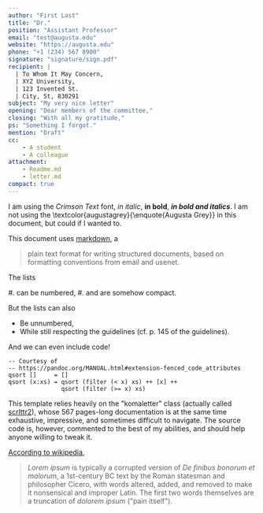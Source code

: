 ```yaml
---
author: "First Last"
title: "Dr."
position: "Assistant Professor"
email: "test@augusta.edu"
website: "https://augusta.edu"
phone: "+1 (234) 567 8900"
signature: "signature/sign.pdf"
recipient: | 
  | To Whom It May Concern,
  | XYZ University,
  | 123 Invented St.
  | City, St, 830291
subject: "My very nice letter"
opening: "Dear members of the committee,"
closing: "With all my gratitude,"
ps: "Something I forgot."
mention: "Draft" 
cc: 
    - A student
    - A colleague
attachment:
    - Readme.md
    - letter.md
compact: true
---
```


I am using the _Crimson Text_ font, _in italic_, **in bold**, **_in bold and italics_**.
I am not using the \textcolor{augustagrey}{\enquote{Augusta Grey}} in this document, but could if I wanted to.

This document uses [markdown](https://commonmark.org/), a

>  plain text format for writing structured documents, based on formatting conventions from email and usenet.

The lists

#. can be numbered,
#. and are somehow compact.

But the lists can also

- Be unnumbered,
- While still respecting the guidelines (cf. p. 145 of the guidelines).

And we can even include code!

~~~~ {.haskell .numberLines startFrom="100"}
-- Courtesy of 
-- https://pandoc.org/MANUAL.html#extension-fenced_code_attributes
qsort []     = []
qsort (x:xs) = qsort (filter (< x) xs) ++ [x] ++
               qsort (filter (>= x) xs)
~~~~~~~~~~~~~~~~~~~~~~~~~~~~~~~~~~~~~~~~~~~~~~~~~

This template relies heavily on the "komaletter" class (actually called [scrlttr2](https://ctan.org/pkg/scrlttr2)), whose 567 pages-long documentation is at the same time exhaustive, impressive, and sometimes difficult to navigate. 
The source code is, however, commented to the best of my abilities, and should help anyone willing to tweak it.

[According to wikipedia](https://en.wikipedia.org/wiki/Lorem_ipsum),

>*Lorem ipsum* is typically a corrupted version of *De finibus bonorum et malorum*, a 1st-century BC text by the Roman statesman and philosopher Cicero, with words altered, added, and removed to make it nonsensical and improper Latin. The first two words themselves are a truncation of *dolorem ipsum* ("pain itself").
